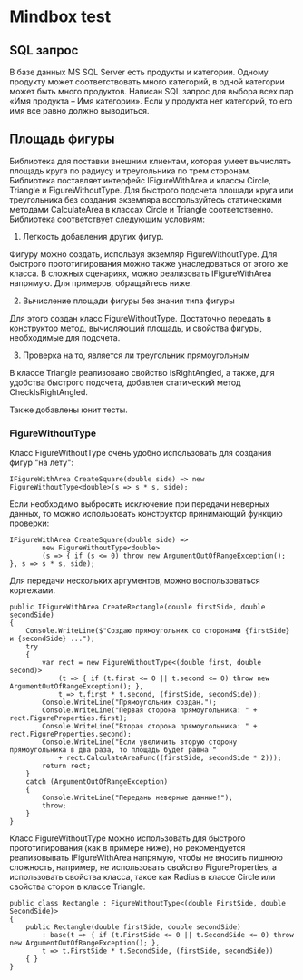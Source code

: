 # Mindbox test
## SQL запрос
В базе данных MS SQL Server есть продукты и категории. Одному продукту может соответствовать много категорий, в одной категории может быть много продуктов. Написан SQL запрос для выбора всех пар «Имя продукта – Имя категории». Если у продукта нет категорий, то его имя все равно должно выводиться.
## Площадь фигуры
Библиотека для поставки внешним клиентам, которая умеет вычислять площадь круга по радиусу и треугольника по трем сторонам.
Библиотека поставляет интерфейс IFigureWithArea и классы Circle, Triangle и FigureWithoutType<TFigureProperties>.
Для быстрого подсчета площади круга или треугольника без создания экземляра воспользуйтесь статическими методами CalculateArea в классах Circle и Triangle соответственно.
Библиотека соответствует следующим условиям:
1. Легкость добавления других фигур.

Фигуру можно создать, используя экземляр FigureWithoutType. Для быстрого прототипирования можно также унаследоваться от этого же класса. В сложных сценариях, можно реализовать IFigureWithArea напрямую. Для примеров, обращайтесь ниже.

2. Вычисление площади фигуры без знания типа фигуры

Для этого создан класс FigureWithoutType. Достаточно передать в конструктор метод, вычисляющий площадь, и свойства фигуры, необходимые для подсчета.

3. Проверка на то, является ли треугольник прямоугольным

В классе Triangle реализовано свойство IsRightAngled, а также, для удобства быстрого подсчета, добавлен статический метод CheckIsRightAngled.

Также добавлены юнит тесты.

### FigureWithoutType<TFigureProperties>
Класс FigureWithoutType<TFigureProperties> очень удобно использовать для создания фигур "на лету":
```
IFigureWithArea CreateSquare(double side) => new FigureWithoutType<double>(s => s * s, side);
```
Если необходимо выбросить исключение при передачи неверных данных, то можно использовать конструктор принимающий функцию проверки:
```
IFigureWithArea CreateSquare(double side) =>
        new FigureWithoutType<double>
        (s => { if (s <= 0) throw new ArgumentOutOfRangeException(); }, s => s * s, side);
```
Для передачи нескольких аргументов, можно воспользоваться кортежами.
```
public IFigureWithArea CreateRectangle(double firstSide, double secondSide)
{
    Console.WriteLine($"Создаю прямоугольник со сторонами {firstSide} и {secondSide} ...");
    try
    {
        var rect = new FigureWithoutType<(double first, double second)>
            (t => { if (t.first <= 0 || t.second <= 0) throw new ArgumentOutOfRangeException(); },
            t => t.first * t.second, (firstSide, secondSide));
        Console.WriteLine("Прямоугольник создан.");
        Console.WriteLine("Первая сторона прямоугольника: " + rect.FigureProperties.first);
        Console.WriteLine("Вторая сторона прямоугольника: " + rect.FigureProperties.second);
        Console.WriteLine("Если увеличить вторую сторону прямоугольника в два раза, то площадь будет равна "
            + rect.CalculateAreaFunc((firstSide, secondSide * 2)));
        return rect;
    }
    catch (ArgumentOutOfRangeException)
    {
        Console.WriteLine("Переданы неверные данные!");
        throw;
    }
}
```
Класс FigureWithoutType можно использовать для быстрого прототипирования (как в примере ниже), но рекомендуется реализовывать IFigureWithArea напрямую, чтобы не вносить лишнюю сложность, например, не использовать свойство FigureProperties, а использовать свойства класса, такое как Radius в классе Circle или свойства сторон в классе Triangle.
```
public class Rectangle : FigureWithoutType<(double FirstSide, double SecondSide)>
{
    public Rectangle(double firstSide, double secondSide)
        : base(t => { if (t.FirstSide <= 0 || t.SecondSide <= 0) throw new ArgumentOutOfRangeException(); },
        t => t.FirstSide * t.SecondSide, (firstSide, secondSide))
    { }
}
```
